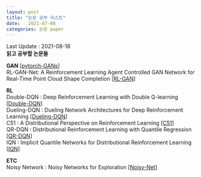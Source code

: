```yaml
---
layout: post
title: "논문 공부 리스트" 
date:   2021-07-08
categories: 논문 paper
---  
```

Last Update : 2021-08-18  
**읽고 공부할 논문들**  


**GAN** [[pytorch-GANs]]  
RL-GAN-Net: A Reinforcement Learning Agent Controlled GAN Network for Real-Time Point Cloud Shape Completion [[RL-GAN]]


**RL**  
Double-DQN : Deep Reinforcement Learning with Double Q-learning [[Double-DQN]]  
Dueling-DQN : Dueling Network Architectures for Deep Reinforcement Learning [[Dueling-DQN]]  
C51 : A Distributional Perspective on Reinforcement Learning [[C51]]  
QR-DQN : Distributional Reinforcement Learning with Quantile Regression [[QR-DQN]]  
IQN : Implicit Quantile Networks for Distributional Reinforcement Learning [[IQN]]  


**ETC**  
Noisy Network : Noisy Networks for Exploration [[Noisy-Net]]

[pytorch-GANs]: https://github.com/eriklindernoren/PyTorch-GAN.git
[RL-GAN]: https://arxiv.org/abs/1904.12304
[IQN]: https://arxiv.org/abs/1806.06923
[QR-DQN]: https://arxiv.org/abs/1710.10044
[C51]: https://arxiv.org/abs/1707.06887
[Noisy-Net]: https://arxiv.org/abs/1706.10295
[Double-DQN]: https://arxiv.org/abs/1509.06461
[Dueling-DQN]: https://arxiv.org/abs/1511.06581